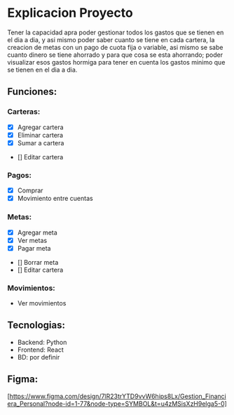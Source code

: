 # Explicacion Proyecto

Tener la capacidad apra poder gestionar todos los gastos que se tienen en el dia a dia, y
asi mismo poder saber cuanto se tiene en cada cartera, la creacion de metas con un pago de cuota 
fija o variable, asi mismo se sabe cuanto dinero se tiene ahorrado y para que cosa se esta ahorrando; 
poder visualizar esos gastos hormiga para tener en cuenta los gastos minimo que se tienen en el dia a dia.

## Funciones:

### Carteras:
- [x] Agregar cartera
- [x] Eliminar cartera
- [x] Sumar a cartera
- [] Editar cartera

### Pagos:
- [x] Comprar
- [x] Movimiento entre cuentas

### Metas:
- [x] Agregar meta
- [x] Ver metas
- [x] Pagar meta
- [] Borrar meta
- [] Editar cartera

### Movimientos:
- Ver movimientos

## Tecnologias:
- Backend: Python
- Frontend: React
- BD: por definir

## Figma:
[https://www.figma.com/design/7lR23trYTD9vvW6hips8Lx/Gestion_Financiera_Personal?node-id=1-77&node-type=SYMBOL&t=u4zMSisXzH9elga5-0]
